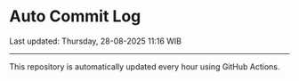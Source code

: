 # Auto Commit Log

Last updated: Thursday, 28-08-2025 11:16 WIB

---

This repository is automatically updated every hour using GitHub Actions.
